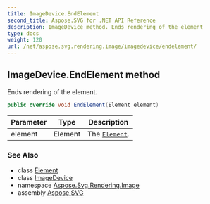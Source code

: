 ```yaml
---
title: ImageDevice.EndElement
second_title: Aspose.SVG for .NET API Reference
description: ImageDevice method. Ends rendering of the element
type: docs
weight: 120
url: /net/aspose.svg.rendering.image/imagedevice/endelement/
---
```

## ImageDevice.EndElement method

Ends rendering of the element.

```csharp
public override void EndElement(Element element)
```

| Parameter | Type | Description |
| --- | --- | --- |
| element | Element | The [`Element`](../../../aspose.svg.dom/element/). |

### See Also

* class [Element](../../../aspose.svg.dom/element/)
* class [ImageDevice](../)
* namespace [Aspose.Svg.Rendering.Image](../../imagedevice/)
* assembly [Aspose.SVG](../../../)
